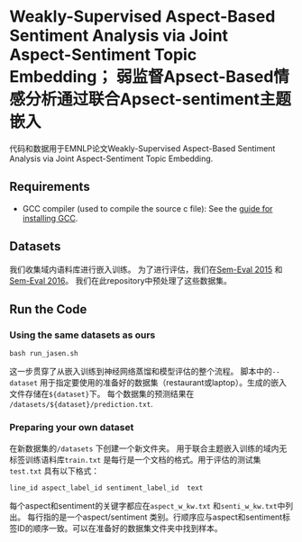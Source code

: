 # Weakly-Supervised Aspect-Based Sentiment Analysis via Joint Aspect-Sentiment Topic Embedding； 弱监督Apsect-Based情感分析通过联合Apsect-sentiment主题嵌入

代码和数据用于EMNLP论文Weakly-Supervised Aspect-Based Sentiment Analysis via Joint Aspect-Sentiment Topic Embedding.

## Requirements

* GCC compiler (used to compile the source c file): See the [guide for installing GCC](https://gcc.gnu.org/wiki/InstallingGCC).

## Datasets
我们收集域内语料库进行嵌入训练。
为了进行评估，我们在[Sem-Eval 2015](http://alt.qcri.org/semeval2015/task12/) 和[Sem-Eval 2016](http://alt.qcri.org/semeval2016/task5/)。
我们在此repository中预处理了这些数据集。

## Run the Code

### Using the same datasets as ours
```
bash run_jasen.sh
```
这一步贯穿了从嵌入训练到神经网络蒸馏和模型评估的整个流程。
脚本中的``--dataset`` 用于指定要使用的准备好的数据集（restaurant或laptop）。生成的嵌入文件存储在``${dataset}``下。
每个数据集的预测结果在 ``/datasets/${dataset}/prediction.txt``.

### Preparing your own dataset
在新数据集的``/datasets`` 下创建一个新文件夹。
用于联合主题嵌入训练的域内无标签训练语料库``train.txt`` 是每行是一个文档的格式。用于评估的测试集 ``test.txt`` 具有以下格式：
```
line_id	aspect_label_id	sentiment_label_id	text
```
每个aspect和sentiment的关键字都应在``aspect_w_kw.txt`` 和``senti_w_kw.txt``中列出。
每行指的是一个aspect/sentiment 类别。行顺序应与aspect和sentiment标签ID的顺序一致。可以在准备好的数据集文件夹中找到样本。



